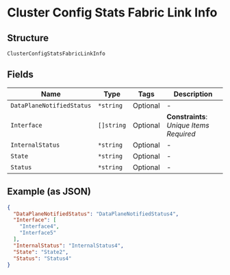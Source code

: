 
# Cluster Config Stats Fabric Link Info

## Structure

`ClusterConfigStatsFabricLinkInfo`

## Fields

| Name | Type | Tags | Description |
|  --- | --- | --- | --- |
| `DataPlaneNotifiedStatus` | `*string` | Optional | - |
| `Interface` | `[]string` | Optional | **Constraints**: *Unique Items Required* |
| `InternalStatus` | `*string` | Optional | - |
| `State` | `*string` | Optional | - |
| `Status` | `*string` | Optional | - |

## Example (as JSON)

```json
{
  "DataPlaneNotifiedStatus": "DataPlaneNotifiedStatus4",
  "Interface": [
    "Interface4",
    "Interface5"
  ],
  "InternalStatus": "InternalStatus4",
  "State": "State2",
  "Status": "Status4"
}
```

